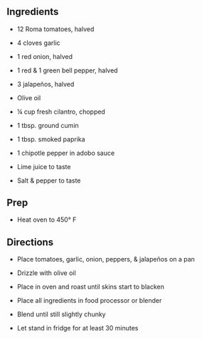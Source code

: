 # 

## Ingredients

- 12 Roma tomatoes, halved

- 4 cloves garlic

- 1 red onion, halved

- 1 red & 1 green bell pepper, halved

- 3 jalapeños, halved

- Olive oil

- ¼ cup fresh cilantro, chopped

- 1 tbsp. ground cumin

- 1 tbsp. smoked paprika

- 1 chipotle pepper in adobo sauce

- Lime juice to taste

- Salt & pepper to taste

## Prep

- Heat oven to 450° F

## Directions

- Place tomatoes, garlic, onion, peppers, & jalapeños on a pan

- Drizzle with olive oil

- Place in oven and roast until skins start to blacken

- Place all ingredients in food processor or blender

- Blend until still slightly chunky

- Let stand in fridge for at least 30 minutes
